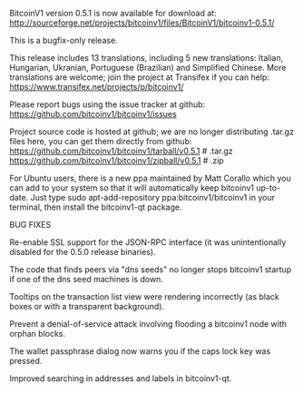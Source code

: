 BitcoinV1 version 0.5.1 is now available for download at:
http://sourceforge.net/projects/bitcoinv1/files/BitcoinV1/bitcoinv1-0.5.1/

This is a bugfix-only release.

This release includes 13 translations, including 5 new translations:
Italian, Hungarian, Ukranian, Portuguese (Brazilian) and Simplified Chinese.
More translations are welcome; join the project at Transifex if you can help:
https://www.transifex.net/projects/p/bitcoinv1/

Please report bugs using the issue tracker at github:
https://github.com/bitcoinv1/bitcoinv1/issues

Project source code is hosted at github; we are no longer
distributing .tar.gz files here, you can get them
directly from github:
https://github.com/bitcoinv1/bitcoinv1/tarball/v0.5.1  # .tar.gz
https://github.com/bitcoinv1/bitcoinv1/zipball/v0.5.1  # .zip

For Ubuntu users, there is a new ppa maintained by Matt Corallo which
you can add to your system so that it will automatically keep
bitcoinv1 up-to-date.  Just type
sudo apt-add-repository ppa:bitcoinv1/bitcoinv1
in your terminal, then install the bitcoinv1-qt package.


BUG FIXES

Re-enable SSL support for the JSON-RPC interface (it was unintentionally
disabled for the 0.5.0 release binaries).

The code that finds peers via "dns seeds" no longer stops bitcoinv1 startup
if one of the dns seed machines is down.

Tooltips on the transaction list view were rendering incorrectly (as black boxes
or with a transparent background).

Prevent a denial-of-service attack involving flooding a bitcoinv1 node with
orphan blocks.

The wallet passphrase dialog now warns you if the caps lock key was pressed.

Improved searching in addresses and labels in bitcoinv1-qt.
